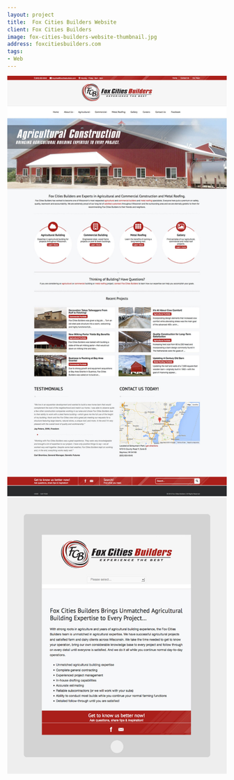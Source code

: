 ```yaml
---
layout: project
title:  Fox Cities Builders Website
client: Fox Cities Builders
image: fox-cities-builders-website-thumbnail.jpg
address: foxcitiesbuilders.com
tags:
- Web
---
```


![Fox Cities Builders Website](/img/fox-cities-builders-website-1.jpg)
![Fox Cities Builders Website](/img/fox-cities-builders-website-2.jpg)